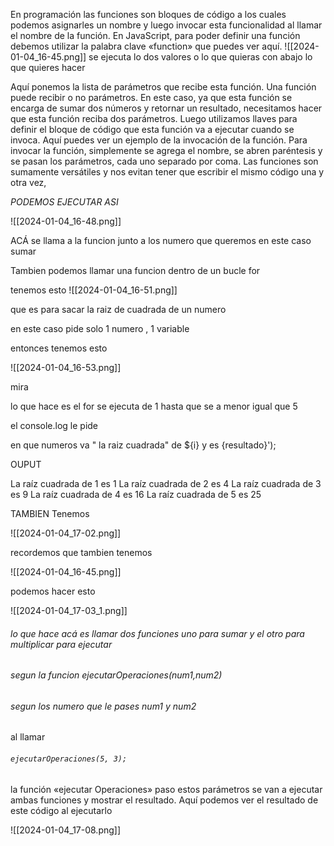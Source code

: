  En programación las funciones son bloques de código a los cuales podemos asignarles un nombre y luego invocar esta funcionalidad al llamar el nombre de la función. En JavaScript, para poder definir una función debemos utilizar la palabra clave «function» que puedes ver aquí. 
![[2024-01-04_16-45.png]]
se ejecuta lo dos valores  o lo que quieras con abajo lo que quieres hacer

 Aquí ponemos la lista de parámetros que recibe esta función. Una función puede recibir o no parámetros. En este caso, ya que esta función se encarga de sumar dos números y retornar un resultado, necesitamos hacer que esta función reciba dos parámetros. Luego utilizamos llaves para definir el bloque de código que esta función va a ejecutar cuando se invoca. Aquí puedes ver un ejemplo de la invocación de la función. Para invocar la función, simplemente se agrega el nombre, se abren paréntesis y se pasan los parámetros, cada uno separado por coma. Las funciones son sumamente versátiles y nos evitan tener que escribir el mismo código una y otra vez, 



*PODEMOS EJECUTAR ASI*

![[2024-01-04_16-48.png]]

ACÁ se llama a la funcion junto a los numero que queremos 
en este caso sumar


Tambien podemos llamar una funcion dentro de un bucle for

tenemos esto
![[2024-01-04_16-51.png]]

que es para sacar la raiz de cuadrada de un numero

en este caso pide solo 1 numero , 1 variable


entonces tenemos esto

![[2024-01-04_16-53.png]]

mira

lo que hace es el for se ejecuta de 1 hasta que se a menor igual que 5

el console.log le pide

en que numeros va " la raiz cuadrada" de ${i} y es {resultado}');


OUPUT

La raíz cuadrada de 1 es 1
La raíz cuadrada de 2 es 4
La raíz cuadrada de 3 es 9
La raíz cuadrada de 4 es 16
La raíz cuadrada de 5 es 25


TAMBIEN Tenemos

![[2024-01-04_17-02.png]]

recordemos que  tambien tenemos

![[2024-01-04_16-45.png]]


podemos hacer esto

![[2024-01-04_17-03_1.png]]

###### lo que hace acá es llamar dos funciones uno para sumar y el otro para multiplicar para ejecutar 
###### segun la funcion ejecutarOperaciones(num1,num2)

###### segun los numero  que le pases num1 y num2 


al llamar  
###### `ejecutarOperaciones(5, 3);` 

la función «ejecutar Operaciones» paso estos parámetros se van a ejecutar ambas funciones y mostrar el resultado. Aquí podemos ver el resultado de este código al ejecutarlo 


![[2024-01-04_17-08.png]]


